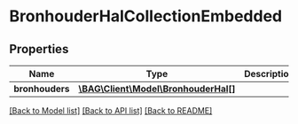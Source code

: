 # BronhouderHalCollectionEmbedded

## Properties
Name | Type | Description | Notes
------------ | ------------- | ------------- | -------------
**bronhouders** | [**\BAG\Client\Model\BronhouderHal[]**](BronhouderHal.md) |  | [optional] 

[[Back to Model list]](../../README.md#documentation-for-models) [[Back to API list]](../../README.md#documentation-for-api-endpoints) [[Back to README]](../../README.md)

